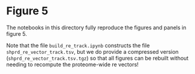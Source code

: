 # Figure 5
The notebooks in this directory fully reproduce the figures and panels in figure 5.

Note that the file `build_re_track.ipynb` constructs the file `shprd_re_vector_track.tsv`, but we do provide a compressed version (`shprd_re_vector_track.tsv.tgz`) so that all figures can be rebuilt without needing to recompute the proteome-wide re vectors!


